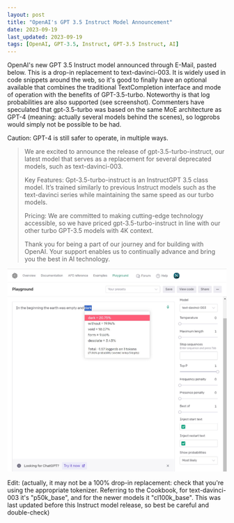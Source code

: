```yaml
---
layout: post
title: "OpenAI's GPT 3.5 Instruct Model Announcement"
date: 2023-09-19
last_updated: 2023-09-19
tags: [OpenAI, GPT-3.5, Instruct, GPT-3.5 Instruct, AI]
---
```


OpenAI's new GPT 3.5 Instruct model announced through E-Mail, pasted below. This is a drop-in replacement to text-davinci-003. It is widely used in code snippets around the web, so it's good to finally have an optional available that combines the traditional TextCompletion interface and mode of operation with the benefits of GPT-3.5-turbo. Noteworthy is that log probabilities are also supported (see screenshot). Commenters have speculated that gpt-3.5-turbo was based on the same MoE architecture as GPT-4 (meaning: actually several models behind the scenes), so logprobs would simply not be possible to be had.

Caution: GPT-4 is still safer to operate, in multiple ways.

> We are excited to announce the release of gpt-3.5-turbo-instruct, our latest model that serves as a replacement for several deprecated models, such as text-davinci-003.
> 
> Key Features:
> Gpt-3.5-turbo-instruct is an InstructGPT 3.5 class model. It’s trained similarly to previous Instruct models such as the text-davinci series while maintaining the same speed as our turbo models.
> 
> Pricing:
> We are committed to making cutting-edge technology accessible, so we have priced gpt-3.5-turbo-instruct in line with our other turbo GPT-3.5 models with 4K context.
> 
> Thank you for being a part of our journey and for building with OpenAI. Your support enables us to continually advance and bring you the best in AI technology.

![GPT-3.5 Instruct Playground](assets/img/gpt-3.5-instruct-playground.jpg)

Edit: (actually, it may not be a 100% drop-in replacement: check that you're using the appropriate tokenizer. Referring to the Cookbook, for text-davinci-003 it's "p50k_base", and for the newer models it "cl100k_base". This was last updated before this Instruct model release, so best be careful and double-check)